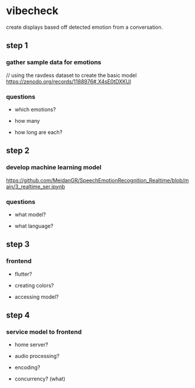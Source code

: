 # vibecheck

create displays based off detected emotion from a conversation.

## step 1

### gather sample data for emotions

// using the ravdess dataset to create the basic model
https://zenodo.org/records/1188976#.X4sE0tDXKUl

### questions
- which emotions?

- how many

- how long are each?

## step 2
### develop machine learning model

https://github.com/MeidanGR/SpeechEmotionRecognition_Realtime/blob/main/3_realtime_ser.ipynb

### questions

- what model?

- what language?

## step 3
### frontend

- flutter?

- creating colors?

- accessing model?

## step 4
### service model to frontend

- home server?

- audio processing?

- encoding?

- concurrency? (what)
